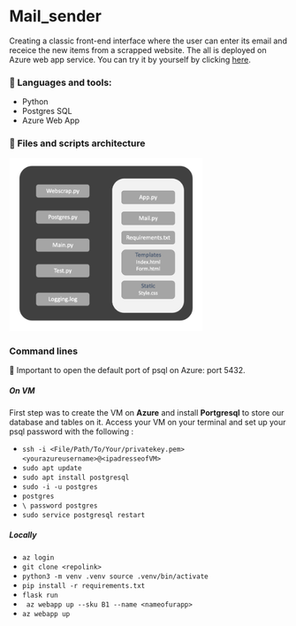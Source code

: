 # Mail_sender

Creating a classic front-end interface where the user can enter its email and receice the new items from a scrapped website. The all is deployed on Azure web app service. You can try it by yourself by clicking [here](https://tiphn-email-sender.azurewebsites.net/home).

### 🧰  Languages and tools: 
- Python
- Postgres SQL
- Azure Web App

### 📁 Files and scripts architecture 

<p align="left">
  <img src="https://github.com/Tiphnm/mail_sender/blob/master/Architecture.png" width="350" title="hover text">
</p>

### Command lines 

🚨 Important to open the default port of psql on Azure: port 5432. 

##### On VM 
First step was to create the VM on **Azure** and install **Portgresql** to store our database and tables on it.
Access your VM on your terminal and set up your psql password with the following : 
- `ssh -i <File/Path/To/Your/privatekey.pem> <yourazureusername>@<ipadresseofVM>`
- `sudo apt update`
- `sudo apt install postgresql`
- `sudo -i -u postgres`
- `postgres`
- `\ password postgres`
- `sudo service postgresql restart`

##### Locally 

- `az login`
- `git clone <repolink>`
- `python3 -m venv .venv source .venv/bin/activate `
- `pip install -r requirements.txt`
- `flask run`
- ` az webapp up --sku B1 --name <nameofurapp>` 
- `az webapp up`













